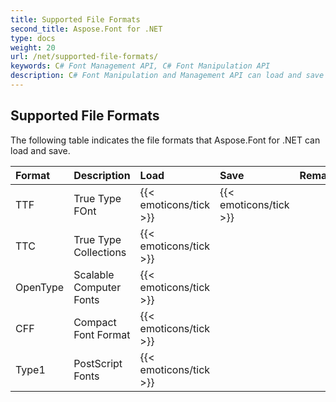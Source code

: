 ```yaml
---
title: Supported File Formats
second_title: Aspose.Font for .NET
type: docs
weight: 20
url: /net/supported-file-formats/
keywords: C# Font Management API, C# Font Manipulation API
description: C# Font Manipulation and Management API can load and save font formats that includes TTF, TTC, OpenType, CFF and Type1.
---
```


## **Supported File Formats**
The following table indicates the file formats that Aspose.Font for .NET can load and save.

|**Format**|**Description**|**Load**|**Save**|**Remarks**|
| :- | :- | :- | :- | :- |
|TTF|True Type FOnt|{{< emoticons/tick >}}|{{< emoticons/tick >}}| |
|TTC|True Type Collections|{{< emoticons/tick >}}| | |
|OpenType|Scalable Computer Fonts|{{< emoticons/tick >}}| | |
|CFF|Compact Font Format|{{< emoticons/tick >}}| | |
|Type1|PostScript Fonts|{{< emoticons/tick >}}| | |
